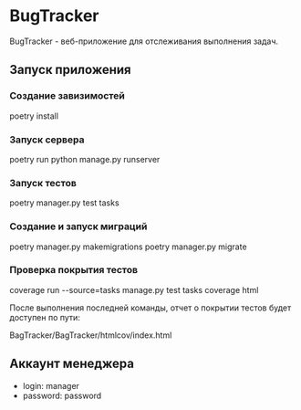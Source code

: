 # BugTracker

BugTracker - веб-приложение для отслеживания выполнения задач.

## Запуск приложения

### Создание завизимостей

poetry install

### Запуск сервера

poetry run python manage.py runserver

### Запуск тестов

poetry manager.py test tasks

### Создание и запуск миграций

poetry manager.py makemigrations
poetry manager.py migrate

### Проверка покрытия тестов

coverage run --source=tasks manage.py test tasks
coverage html

После выполнения последней команды, отчет о покрытии тестов будет доступен по пути:

BagTracker/BagTracker/htmlcov/index.html

## Аккаунт менеджера
- login: manager
- password: password
